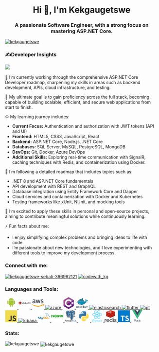 <h1 align="center">Hi 👋, I'm Kekgaugetswe</h1>
<h3 align="center">A passionate Software Engineer, with a strong focus on mastering ASP.NET Core.</h3>

<p align="left"> <a href="https://github.com/ryo-ma/github-profile-trophy"><img src="https://github-profile-trophy.vercel.app/?username=kekgaugetswes" alt="kekgaugetswe" /></a> </p>

###   ✍️Developer Insights
![](https://quotes-github-readme.vercel.app/api?type=horizontal&theme=light)


🌱 I’m currently working through the comprehensive ASP.NET Core Developer roadmap, sharpening my skills in areas such as backend development, APIs, cloud infrastructure, and testing.

🌠 My ultimate goal is to gain proficiency across the full stack, becoming capable of building scalable, efficient, and secure web applications from start to finish.

⚙️ My learning journey includes:
- **Current Focus:** Authentication and authorization with JWT tokens (API and UI)
- **Frontend:** HTML5, CSS3, JavaScript, React
- **Backend:** ASP.NET Core, Node.js, .NET Core
- **Databases:** SQL Server, MySQL, PostgreSQL, MongoDB
- **DevOps:** Git, Docker, Azure DevOps
- **Additional Skills:** Exploring real-time communication with SignalR, caching techniques with Redis, and containerization using Docker.

📄 I’m following a detailed roadmap that includes topics such as:
- .NET 8 and ASP.NET Core fundamentals
- API development with REST and GraphQL
- Database integration using Entity Framework Core and Dapper
- Cloud services and containerization with Docker and Kubernetes
- Testing frameworks like xUnit, NUnit, and mocking tools

💼 I’m excited to apply these skills in personal and open-source projects, aiming to contribute meaningful solutions while continuously learning.

⚡ Fun facts about me:
- I enjoy simplifying complex problems and bringing ideas to life with code.
- I’m passionate about new technologies, and I love experimenting with different tools to improve my development process.


### Connect with me:
<p align="left">
<a href="https://linkedin.com/in/kekgaugetswe-sebati-366962121" target="blank"><img align="center" src="https://raw.githubusercontent.com/rahuldkjain/github-profile-readme-generator/master/src/images/icons/Social/linked-in-alt.svg" alt="kekgaugetswe-sebati-366962121" height="30" width="40" /></a>
<a href="https://instagram.com/codewith_kg" target="blank"><img align="center" src="https://raw.githubusercontent.com/rahuldkjain/github-profile-readme-generator/master/src/images/icons/Social/instagram.svg" alt="codewith_kg" height="30" width="40" /></a>
</p>

### Languages and Tools: 
<p align="left"> <a href="https://developer.android.com" target="_blank" rel="noreferrer"> <img src="https://raw.githubusercontent.com/devicons/devicon/master/icons/android/android-original-wordmark.svg" alt="android" width="40" height="40"/> </a> <a href="https://angular.io" target="_blank" rel="noreferrer"> <img src="https://raw.githubusercontent.com/devicons/devicon/master/icons/angularjs/angularjs-original-wordmark.svg" alt="angularjs" width="40" height="40"/> </a> <a href="https://aws.amazon.com" target="_blank" rel="noreferrer"> <img src="https://raw.githubusercontent.com/devicons/devicon/master/icons/amazonwebservices/amazonwebservices-original-wordmark.svg" alt="aws" width="40" height="40"/> </a> <a href="https://azure.microsoft.com/en-in/" target="_blank" rel="noreferrer"> <img src="https://www.vectorlogo.zone/logos/microsoft_azure/microsoft_azure-icon.svg" alt="azure" width="40" height="40"/> </a> <a href="https://www.w3schools.com/cs/" target="_blank" rel="noreferrer"> <img src="https://raw.githubusercontent.com/devicons/devicon/master/icons/csharp/csharp-original.svg" alt="csharp" width="40" height="40"/> </a> <a href="https://www.docker.com/" target="_blank" rel="noreferrer"> <img src="https://raw.githubusercontent.com/devicons/devicon/master/icons/docker/docker-original-wordmark.svg" alt="docker" width="40" height="40"/> </a> <a href="https://www.elastic.co" target="_blank" rel="noreferrer"> <img src="https://www.vectorlogo.zone/logos/elastic/elastic-icon.svg" alt="elasticsearch" width="40" height="40"/> </a> <a href="https://flutter.dev" target="_blank" rel="noreferrer"> <img src="https://www.vectorlogo.zone/logos/flutterio/flutterio-icon.svg" alt="flutter" width="40" height="40"/> </a> <a href="https://git-scm.com/" target="_blank" rel="noreferrer"> <img src="https://www.vectorlogo.zone/logos/git-scm/git-scm-icon.svg" alt="git" width="40" height="40"/> </a> <a href="https://developer.mozilla.org/en-US/docs/Web/JavaScript" target="_blank" rel="noreferrer"> <img src="https://raw.githubusercontent.com/devicons/devicon/master/icons/javascript/javascript-original.svg" alt="javascript" width="40" height="40"/> </a> <a href="https://www.elastic.co/kibana" target="_blank" rel="noreferrer"> <img src="https://www.vectorlogo.zone/logos/elasticco_kibana/elasticco_kibana-icon.svg" alt="kibana" width="40" height="40"/> </a> <a href="https://www.mysql.com/" target="_blank" rel="noreferrer"> <img src="https://raw.githubusercontent.com/devicons/devicon/master/icons/mysql/mysql-original-wordmark.svg" alt="mysql" width="40" height="40"/> </a> <a href="https://www.nginx.com" target="_blank" rel="noreferrer"> <img src="https://raw.githubusercontent.com/devicons/devicon/master/icons/nginx/nginx-original.svg" alt="nginx" width="40" height="40"/> </a> <a href="https://www.postgresql.org" target="_blank" rel="noreferrer"> <img src="https://raw.githubusercontent.com/devicons/devicon/master/icons/postgresql/postgresql-original-wordmark.svg" alt="postgresql" width="40" height="40"/> </a> <a href="https://www.python.org" target="_blank" rel="noreferrer"> <img src="https://raw.githubusercontent.com/devicons/devicon/master/icons/python/python-original.svg" alt="python" width="40" height="40"/> </a> <a href="https://reactjs.org/" target="_blank" rel="noreferrer"> <img src="https://raw.githubusercontent.com/devicons/devicon/master/icons/react/react-original-wordmark.svg" alt="react" width="40" height="40"/> </a> <a href="https://redis.io" target="_blank" rel="noreferrer"> <img src="https://raw.githubusercontent.com/devicons/devicon/master/icons/redis/redis-original-wordmark.svg" alt="redis" width="40" height="40"/> </a> <a href="https://www.typescriptlang.org/" target="_blank" rel="noreferrer"> <img src="https://raw.githubusercontent.com/devicons/devicon/master/icons/typescript/typescript-original.svg" alt="typescript" width="40" height="40"/> </a> <a href="https://vuejs.org/" target="_blank" rel="noreferrer"> <img src="https://raw.githubusercontent.com/devicons/devicon/master/icons/vuejs/vuejs-original-wordmark.svg" alt="vuejs" width="40" height="40"/> </a> </p>

### Stats: 
<p><img align="left" src="https://github-readme-stats.vercel.app/api/top-langs?username=kekgaugetswe&show_icons=true&locale=en&layout=compact" alt="kekgaugetswe" /></p>



<p>&nbsp;<img align="center" src="https://github-readme-stats.vercel.app/api?username=kekgaugetswe&show_icons=true&locale=en" alt="kekgaugetswe" /></p>
